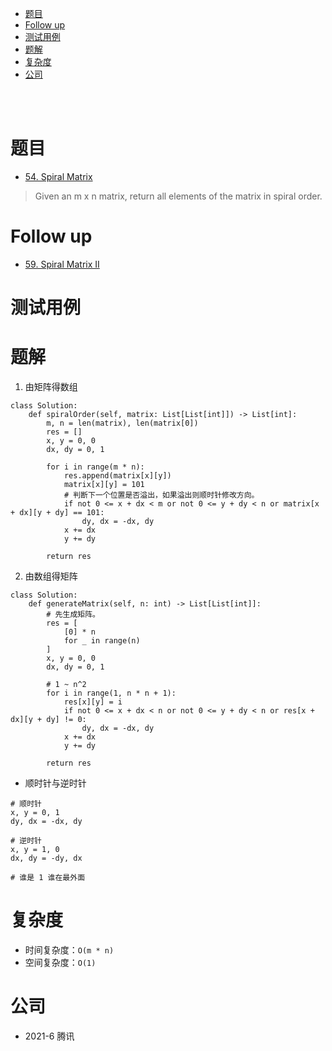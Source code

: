 - [题目](#题目)
- [Follow up](#follow-up)
- [测试用例](#测试用例)
- [题解](#题解)
- [复杂度](#复杂度)
- [公司](#公司)

</br></br>

# 题目
- [54. Spiral Matrix](https://leetcode.com/problems/spiral-matrix/)
> Given an m x n matrix, return all elements of the matrix in spiral order.

# Follow up
- [59. Spiral Matrix II](https://leetcode.com/problems/spiral-matrix-ii/)

# 测试用例

# 题解
1. 由矩阵得数组
```
class Solution:
    def spiralOrder(self, matrix: List[List[int]]) -> List[int]:
        m, n = len(matrix), len(matrix[0])
        res = []
        x, y = 0, 0
        dx, dy = 0, 1

        for i in range(m * n):
            res.append(matrix[x][y])
            matrix[x][y] = 101
            # 判断下一个位置是否溢出，如果溢出则顺时针修改方向。
            if not 0 <= x + dx < m or not 0 <= y + dy < n or matrix[x + dx][y + dy] == 101:
                dy, dx = -dx, dy
            x += dx
            y += dy
        
        return res
```

2. 由数组得矩阵
```
class Solution:
    def generateMatrix(self, n: int) -> List[List[int]]:
        # 先生成矩阵。
        res = [
            [0] * n
            for _ in range(n)
        ]
        x, y = 0, 0
        dx, dy = 0, 1

        # 1 ~ n^2
        for i in range(1, n * n + 1):
            res[x][y] = i
            if not 0 <= x + dx < n or not 0 <= y + dy < n or res[x + dx][y + dy] != 0:
                dy, dx = -dx, dy
            x += dx
            y += dy

        return res
```

- 顺时针与逆时针
```
# 顺时针
x, y = 0, 1
dy, dx = -dx, dy

# 逆时针
x, y = 1, 0
dx, dy = -dy, dx

# 谁是 1 谁在最外面
```

# 复杂度
- 时间复杂度：`O(m * n)`
- 空间复杂度：`O(1)`

# 公司
- 2021-6 腾讯